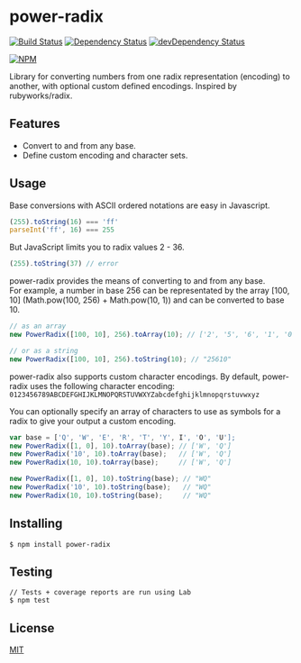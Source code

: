 power-radix
===========
[![Build Status](https://travis-ci.org/cflynn07/power-radix.svg)](https://travis-ci.org/cflynn07/power-radix)
[![Dependency Status](https://david-dm.org/cflynn07/power-radix.svg)](https://david-dm.org/cflynn07/power-radix)
[![devDependency Status](https://david-dm.org/cflynn07/power-radix/dev-status.svg)](https://david-dm.org/cflynn07/power-radix#info=devDependencies)

[![NPM](https://nodei.co/npm/power-radix.png?compact=true)](https://nodei.co/npm/power-radix/)  

Library for converting numbers from one radix representation (encoding) to another, with optional custom defined encodings. Inspired by rubyworks/radix.

Features
--------

 - Convert to and from any base.
 - Define custom encoding and character sets.

Usage
-----

Base conversions with ASCII ordered notations are easy in Javascript.
```js
(255).toString(16) === 'ff'
parseInt('ff', 16) === 255
```

But JavaScript limits you to radix values 2 - 36.
```js
(255).toString(37) // error
```

power-radix provides the means of converting to and from any base.  
For example, a number in base 256 can be representated by the array [100, 10] (Math.pow(100, 256) + Math.pow(10, 1)) and can be converted to base 10.
```js
// as an array
new PowerRadix([100, 10], 256).toArray(10); // ['2', '5', '6', '1', '0']

// or as a string
new PowerRadix([100, 10], 256).toString(10); // "25610"
```

power-radix also supports custom character encodings. By default, power-radix uses the following character encoding:  
`0123456789ABCDEFGHIJKLMNOPQRSTUVWXYZabcdefghijklmnopqrstuvwxyz`

You can optionally specify an array of characters to use as symbols for a radix to give your output a custom encoding.
```js
var base = ['Q', 'W', 'E', 'R', 'T', 'Y', I', 'O', 'U'];
new PowerRadix([1, 0], 10).toArray(base); // ['W', 'Q']
new PowerRadix('10', 10).toArray(base);   // ['W', 'Q']
new PowerRadix(10, 10).toArray(base);     // ['W', 'Q']

new PowerRadix([1, 0], 10).toString(base); // "WQ"
new PowerRadix('10', 10).toString(base);   // "WQ"
new PowerRadix(10, 10).toString(base);     // "WQ"
```

Installing
----------
```
$ npm install power-radix
```

Testing
-------
```
// Tests + coverage reports are run using Lab
$ npm test
```

License
-------
[MIT](https://raw.githubusercontent.com/cflynn07/power-radix/master/LICENSE)
